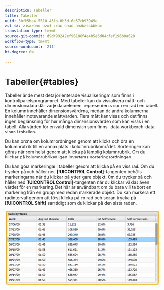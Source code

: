 ```yaml
---
description: Tabeller
title: Tabeller
uuid: 3bfb5be4-5510-456b-8b3d-6e57cb93949e
exl-id: 215ad990-92af-4c36-9946-89dbe36bbb8c
translation-type: tm+mt
source-git-commit: d9df90242ef96188f4e4b5e6d04cfef196b0a628
workflow-type: tm+mt
source-wordcount: '211'
ht-degree: 0%

---
```


# Tabeller{#tables}

Tabeller är de mest detaljorienterade visualiseringar som finns i kontrollpanelsprogrammet. Med tabeller kan du visualisera mått- och dimensionsdata där varje dataelement representeras som en rad i en tabell. En kolumn innehåller dimensionsvärdena, medan de andra kolumnerna innehåller motsvarande måttvärden. Flera mått kan visas och det finns ingen begränsning för hur många dimensionsvärden som kan visas i en tabell. Alla värden för en vald dimension som finns i data workbench-data visas i tabellen.

Du kan ordna om kolumnordningen genom att klicka och dra en kolumnrubrik till en annan plats i kolumnrubrikområdet. Sorteringen kan göras när som helst genom att klicka på lämplig kolumnrubrik. Om du klickar på kolumnrubriken igen inverteras sorteringsordningen.

Du kan göra markeringar i tabeller genom att klicka på en viss rad. Om du trycker på och håller ned **[!UICONTROL Control]**-tangenten behålls markeringarna när du klickar på ytterligare objekt. Om du trycker på och håller ned **[!UICONTROL Control]**-tangenten när du klickar växlas även värdet för en markering. Det här är användbart om du bara vill ta bort en markering från en grupp med redan markerade objekt. Du kan markera ett radintervall genom att först klicka på en rad och sedan trycka på **[!UICONTROL Shift]** samtidigt som du klickar på den sista raden.

![](assets/table.png)
